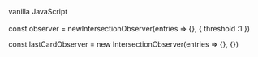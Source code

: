 vanilla JavaScript <br/><br/>
const observer = newIntersectionObserver(entries => {}, { threshold :1 })

const lastCardObserver = new IntersectionObserver(entries => {}, {})
